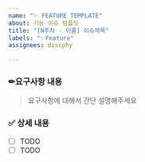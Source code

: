 ```yaml
---
name: "✨ FEATURE TEMPLATE"
about: 기능 이슈 템플릿
title: "[N주차 - 이름] 이슈제목"
labels: "✨Feature"
assignees: discphy

---
```


### ✏요구사항 내용 

> 요구사항에 대해서 간단 설명해주세요

### ✅ 상세 내용
- [ ] TODO
- [ ] TODO
